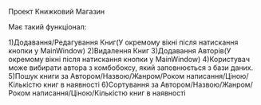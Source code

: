 Проект Книжковий Магазин


Має такий функціонал:

1)Додавання/Редагування Книг(У окремому вікні після натискання кнопки у MainWindow)
2)Видалення Книг
3)Додавання Авторів(У окремому вікні після натискання кнопки у MainWindow)
4)Користувач може вибирати автора з комбобоксу, який заповнюється з бази даних.
5)Пошук книги за Автором/Назвою/Жанром/Роком написання/Ціною/Кількістю книг в наявності
6)Сортування за Автором/Назвою/Жанром/Роком написання/Ціною/Кількістю книг в наявності
